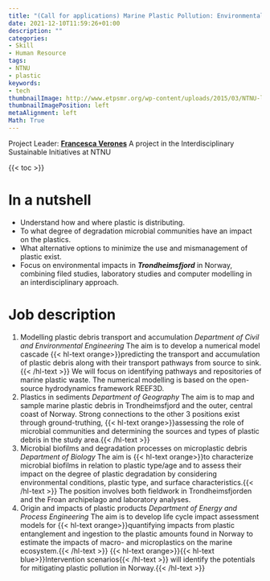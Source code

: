 ```yaml
---
title: "(Call for applications) Marine Plastic Pollution: Environmental Impact and life cycle scenarios"
date: 2021-12-10T11:59:26+01:00
description: ""
categories:
- Skill
- Human Resource
tags:
- NTNU
- plastic
keywords:
- tech
thumbnailImage: http://www.etpsmr.org/wp-content/uploads/2015/03/NTNU-logo-for-web.jpg
thumbnailImagePosition: left
metaAlignment: left
Math: True
---
```

Project Leader: [**Francesca Verones**](https://www.ntnu.no/ansatte/francesca.verones)
A project in the Interdisciplinary Sustainable Initiatives at NTNU
<!--more-->
{{< toc >}}
# In a nutshell
* Understand how and where plastic is distributing.
* To what degree of degradation microbial communities have an impact on the plastics.
* What alternative options to minimize the use and mismanagement of plastic exist.
* Focus on environmental impacts in ***Trondheimsfjord*** in Norway, combining filed studies, laboratory studies and computer modelling in an interdisciplinary approach.
# Job description
1. Modelling plastic debris transport and accumulation
*Department of Civil and Environmental Engineering*
The aim is to develop a numerical model cascade {{< hl-text orange>}}predicting the transport and accumulation of plastic debris along with their transport pathways from source to sink.{{< /hl-text >}} We will focus on identifying pathways and repositories of marine plastic waste. The numerical modelling is based on the open-source hydrodynamics framework REEF3D.
2. Plastics in sediments
*Department of Geography*
The aim is to map and sample marine plastic debris in Trondheimsfjord and the outer, central coast of Norway. Strong connections to the other 3 positions exist through ground-truthing, {{< hl-text orange>}}assessing the role of microbial communities and determining the sources and types of plastic debris in the study area.{{< /hl-text >}}
3. Microbial biofilms and degradation processes on microplastic debris
*Department of Biology*
The aim is {{< hl-text orange>}}to characterize microbial biofilms in relation to plastic type/age and to assess their impact on the degree of plastic degradation by considering environmental conditions, plastic type, and surface characteristics.{{< /hl-text >}} The position involves both fieldwork in Trondheimsfjorden and the Froan archipelago and laboratory analyses.
4. Origin and impacts of plastic products
*Department of Energy and Process Engineering*
The aim is to develop life cycle impact assessment models for {{< hl-text orange>}}quantifying impacts from plastic entanglement and ingestion to the plastic amounts found in Norway to estimate the impacts of macro- and microplastics on the marine ecosystem.{{< /hl-text >}} {{< hl-text orange>}}{{< hl-text blue>}}Intervention scenarios{{< /hl-text >}} will identify the potentials for mitigating plastic pollution in Norway.{{< /hl-text >}}
